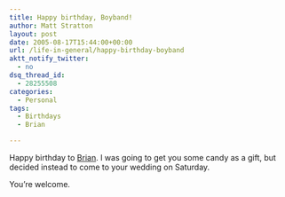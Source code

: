 ```yaml
---
title: Happy birthday, Boyband!
author: Matt Stratton
layout: post
date: 2005-08-17T15:44:00+00:00
url: /life-in-general/happy-birthday-boyband
aktt_notify_twitter:
  - no
dsq_thread_id:
  - 28255508
categories:
  - Personal
tags:
  - Birthdays
  - Brian

---
```

Happy birthday to <a href="http://brian81773.livejournal.com/" target="_blank">Brian</a>. I was going to get you some candy as a gift, but decided instead to come to your wedding on Saturday.

You&#8217;re welcome.